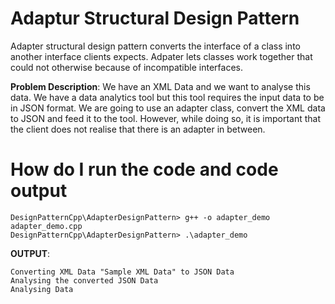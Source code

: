 # Adaptur Structural Design Pattern
Adapter structural design pattern converts the interface of a class into another interface clients expects. Adpater lets classes work together that could not otherwise because of incompatible interfaces. 

**Problem Description**:
We have an XML Data and we want to analyse this data. We have a data analytics tool but this tool requires the input data to be in JSON format. We are going to use an adapter class, convert the XML data to JSON and feed it to the tool. However, while doing so, it is important that the client does not realise that there is an adapter in between.

# How do I run the code and code output

```
DesignPatternCpp\AdapterDesignPattern> g++ -o adapter_demo adapter_demo.cpp
DesignPatternCpp\AdapterDesignPattern> .\adapter_demo    
```

**OUTPUT**:
```
Converting XML Data "Sample XML Data" to JSON Data
Analysing the converted JSON Data
Analysing Data
```
